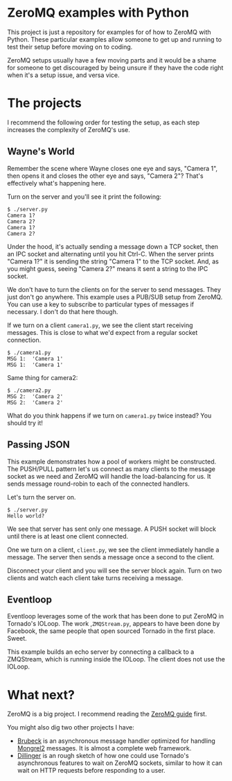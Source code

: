 # ZeroMQ examples with Python

This project is just a repository for examples for of how to ZeroMQ with Python. These particular examples allow someone to get up and running to test their setup before moving on to coding. 

ZeroMQ setups usually have a few moving parts and it would be a shame for someone to get discouraged by being unsure if they have the code right when it's a setup issue, and versa vice.

# The projects

I recommend the following order for testing the setup, as each step increases the complexity of ZeroMQ's use. 

## Wayne's World

Remember the scene where Wayne closes one eye and says, "Camera 1", then opens it and closes the other eye and says, "Camera 2"? That's effectively what's happening here.

Turn on the server and you'll see it print the following:

    $ ./server.py 
    Camera 1?
    Camera 2?
    Camera 1?
    Camera 2?
    
Under the hood, it's actually sending a message down a TCP socket, then an IPC socket and alternating until you hit Ctrl-C. When the server prints "Camera 1?" it is sending the string "Camera 1" to the TCP socket. And, as you might guess, seeing "Camera 2?" means it sent a string to the IPC socket.

We don't have to turn the clients on for the server to send messages. They just don't go anywhere. This example uses a PUB/SUB setup from ZeroMQ. You can use a key to subscribe to particular types of messages if necessary. I don't do that here though.

If we turn on a client `camera1.py`, we see the client start receiving messages. This is close to what we'd expect from a regular socket connection.

    $ ./camera1.py 
    MSG 1:  'Camera 1'
    MSG 1:  'Camera 1'

Same thing for camera2:

    $ ./camera2.py 
    MSG 2:  'Camera 2'
    MSG 2:  'Camera 2'

What do you think happens if we turn on `camera1.py` twice instead? You should try it! 
    
## Passing JSON

This example demonstrates how a pool of workers might be constructed. The PUSH/PULL pattern let's us connect as many clients to the message socket as we need and ZeroMQ will handle the load-balancing for us. It sends message round-robin to each of the connected handlers.

Let's turn the server on.

    $ ./server.py 
    Hello world?

We see that server has sent only one message. A PUSH socket will block until there is at least one client connected.

One we turn on a client, `client.py`, we see the client immediately handle a message. The server then sends a message once a second to the client.

Disconnect your client and you will see the server block again. Turn on two clients and watch each client take turns receiving a message.

## Eventloop

Eventloop leverages some of the work that has been done to put ZeroMQ in Tornado's IOLoop. The work ,`ZMQStream.py`, appears to have been done by Facebook, the same people that open sourced Tornado in the first place. Sweet.

This example builds an echo server by connecting a callback to a ZMQStream, which is running inside the IOLoop. The client does not use the IOLoop.

# What next?

ZeroMQ is a big project. I recommend reading the [ZeroMQ guide](http://zguide.zeromq.org/) first. 

You might also dig two other projects I have:

* [Brubeck](https://github.com/j2labs/brubeck) is an asynchronous message handler optimized for handling [Mongrel2](http://mongrel2.org) messages. It is almost a complete web framework.
* [Dillinger](https://github.com/j2labs/dillinger) is an rough sketch of how one could use Tornado's asynchronous features to wait on ZeroMQ sockets, similar to how it can wait on HTTP requests before responding to a user.
